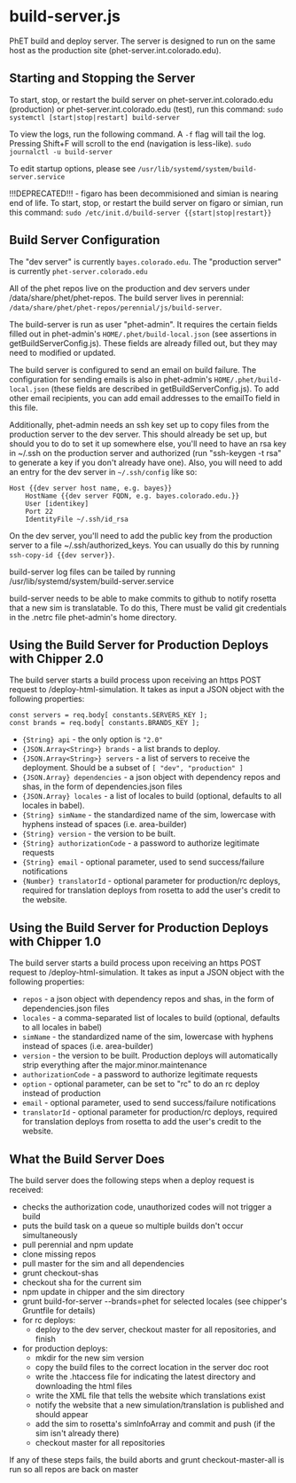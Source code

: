 # build-server.js

PhET build and deploy server. The server is designed to run on the same host as the production site (phet-server.int.colorado.edu).

## Starting and Stopping the Server

To start, stop, or restart the build server on phet-server.int.colorado.edu (production) or phet-server.int.colorado.edu (test), run this command:
`sudo systemctl [start|stop|restart] build-server`

To view the logs, run the following command.  A `-f` flag will tail the log.  Pressing Shift+F will scroll to the end (navigation is less-like).
`sudo journalctl -u build-server`

To edit startup options, please see `/usr/lib/systemd/system/build-server.service`

!!!DEPRECATED!!! - figaro has been decommisioned and simian is nearing end of life.
To start, stop, or restart the build server on figaro or simian, run this command:
`sudo /etc/init.d/build-server {{start|stop|restart}}`

## Build Server Configuration

The "dev server" is currently `bayes.colorado.edu`.
The "production server" is currently `phet-server.colorado.edu`

All of the phet repos live on the production and dev servers under /data/share/phet/phet-repos. The build server
lives in perennial: `/data/share/phet/phet-repos/perennial/js/build-server`.

The build-server is run as user "phet-admin". It requires the certain fields filled out in phet-admin's `HOME/.phet/build-local.json`
(see assertions in getBuildServerConfig.js). These fields are already filled out, but they may need to modified or updated.

The build server is configured to send an email on build failure. The configuration for sending emails is also in
phet-admin's `HOME/.phet/build-local.json` (these fields are described in getBuildServerConfig.js). To add other email
recipients, you can add email addresses to the emailTo field in this file.

Additionally, phet-admin needs an ssh key set up to copy files from the production server to the dev server. This should already be set up,
but should you to do to set it up somewhere else, you'll need to have an rsa key in ~/.ssh on the production server and authorized
(run "ssh-keygen -t rsa" to generate a key if you don't already have one).
Also, you will need to add an entry for the dev server in `~/.ssh/config` like so:

```
Host {{dev server host name, e.g. bayes}}
    HostName {{dev server FQDN, e.g. bayes.colorado.edu.}}
    User [identikey]
    Port 22
    IdentityFile ~/.ssh/id_rsa
```
On the dev server, you'll need to add the public key from the production server to a file ~/.ssh/authorized_keys.  You can usually do this by running `ssh-copy-id {{dev server}}`.

build-server log files can be tailed by running /usr/lib/systemd/system/build-server.service

build-server needs to be able to make commits to github to notify rosetta that a new sim is translatable. To do this,
There must be valid git credentials in the .netrc file phet-admin's home directory.

## Using the Build Server for Production Deploys with Chipper 2.0

The build server starts a build process upon receiving an https POST request to /deploy-html-simulation.
It takes as input a JSON object with the following properties:

    const servers = req.body[ constants.SERVERS_KEY ];
    const brands = req.body[ constants.BRANDS_KEY ];
   
    
- `{String} api` - the only option is `"2.0"` 
- `{JSON.Array<String>} brands` - a list brands to deploy.
- `{JSON.Array<String>} servers` - a list of servers to receive the deployment.  Should be a subset of `[ "dev", "production" ]`
- `{JSON.Array} dependencies` - a json object with dependency repos and shas, in the form of dependencies.json files
- `{JSON.Array} locales` - a list of locales to build (optional, defaults to all locales in babel).
- `{String} simName` - the standardized name of the sim, lowercase with hyphens instead of spaces (i.e. area-builder)
- `{String} version` - the version to be built.
- `{String} authorizationCode` - a password to authorize legitimate requests
- `{String} email` - optional parameter, used to send success/failure notifications
- `{Number} translatorId` - optional parameter for production/rc deploys, required for translation deploys from rosetta to add the user's credit to the website.


## Using the Build Server for Production Deploys with Chipper 1.0

The build server starts a build process upon receiving an https POST request to /deploy-html-simulation.
It takes as input a JSON object with the following properties:

- `repos` - a json object with dependency repos and shas, in the form of dependencies.json files
- `locales` - a comma-separated list of locales to build (optional, defaults to all locales in babel)
- `simName` - the standardized name of the sim, lowercase with hyphens instead of spaces (i.e. area-builder)
- `version` - the version to be built. Production deploys will automatically strip everything after the major.minor.maintenance
- `authorizationCode` - a password to authorize legitimate requests
- `option` - optional parameter, can be set to "rc" to do an rc deploy instead of production
- `email` - optional parameter, used to send success/failure notifications
- `translatorId` - optional parameter for production/rc deploys, required for translation deploys from rosetta to add the user's credit to the website.

## What the Build Server Does

The build server does the following steps when a deploy request is received:

- checks the authorization code, unauthorized codes will not trigger a build
- puts the build task on a queue so multiple builds don't occur simultaneously
- pull perennial and npm update
- clone missing repos
- pull master for the sim and all dependencies
- grunt checkout-shas
- checkout sha for the current sim
- npm update in chipper and the sim directory
- grunt build-for-server --brands=phet for selected locales (see chipper's Gruntfile for details)
- for rc deploys:
    - deploy to the dev server, checkout master for all repositories, and finish
- for production deploys:
    - mkdir for the new sim version
    - copy the build files to the correct location in the server doc root
    - write the .htaccess file for indicating the latest directory and downloading the html files
    - write the XML file that tells the website which translations exist
    - notify the website that a new simulation/translation is published and should appear
    - add the sim to rosetta's simInfoArray and commit and push (if the sim isn't already there)
    - checkout master for all repositories

If any of these steps fails, the build aborts and grunt checkout-master-all is run so all repos are back on master
